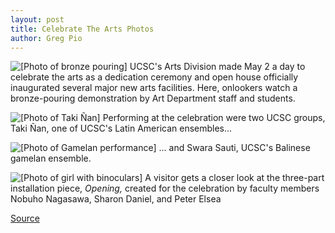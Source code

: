 ```yaml
---
layout: post
title: Celebrate The Arts Photos
author: Greg Pio
---
```


![\[Photo of bronze pouring\]][1] UCSC's Arts Division made May 2 a day to celebrate the arts as a dedication ceremony and open house officially inaugurated several major new arts facilities. Here, onlookers watch a bronze-pouring demonstration by Art Department staff and students.

![\[Photo of Taki Ñan\]][2] Performing at the celebration were two UCSC groups, Taki Ñan, one of UCSC's Latin American ensembles...

![\[Photo of Gamelan performance\]][3] ... and Swara Sauti, UCSC's Balinese gamelan ensemble.

![\[Photo of girl with binoculars\]][4] A visitor gets a closer look at the three-part installation piece, _Opening,_ created for the celebration by faculty members Nobuho Nagasawa, Sharon Daniel, and Peter Elsea

[1]: http://www1.ucsc.edu/oncampus/currents/98-99/art/arts1.99-05-10.jpg
[2]: http://www1.ucsc.edu/oncampus/currents/98-99/art/arts2.99-05-10.jpg
[3]: http://www1.ucsc.edu/oncampus/currents/98-99/art/arts3.99-05-10.jpg
[4]: http://www1.ucsc.edu/oncampus/currents/98-99/art/arts4.99-05-10.jpg

[Source](http://www1.ucsc.edu/oncampus/currents/98-99/05-10/arts1.htm "Permalink to Celebrate the Arts photos; 05-10-99")
